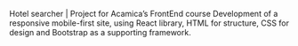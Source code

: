 Hotel searcher | Project for Acamica’s FrontEnd course 
Development of a responsive mobile-first site, using React library, HTML for structure, CSS for design and Bootstrap as a supporting framework.
